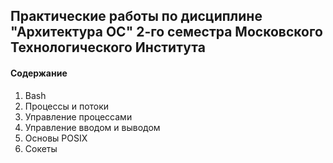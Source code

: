 ## Практические работы по дисциплине "Архитектура ОС" 2-го семестра Московского Технологического Института

#### Содержание
1) Bash
2) Процессы и потоки
3) Управление процессами
4) Управление вводом и выводом
5) Основы POSIX
6) Сокеты

